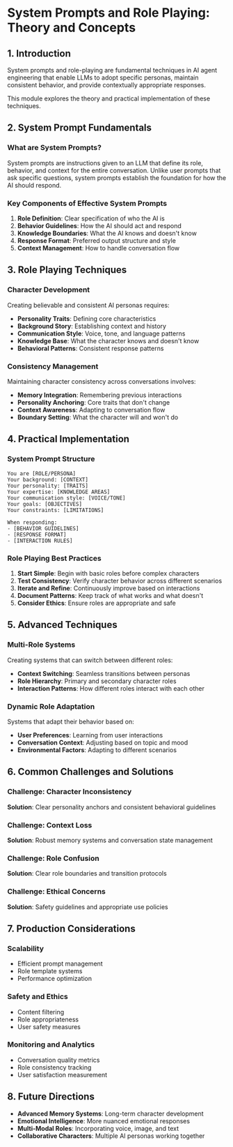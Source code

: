 # System Prompts and Role Playing: Theory and Concepts

## 1. Introduction

System prompts and role-playing are fundamental techniques in AI agent engineering that enable LLMs to adopt specific personas, maintain consistent behavior, and provide contextually appropriate responses.

This module explores the theory and practical implementation of these techniques.

## 2. System Prompt Fundamentals

### What are System Prompts?

System prompts are instructions given to an LLM that define its role, behavior, and context for the entire conversation. Unlike user prompts that ask specific questions, system prompts establish the foundation for how the AI should respond.

### Key Components of Effective System Prompts

1. **Role Definition**: Clear specification of who the AI is
2. **Behavior Guidelines**: How the AI should act and respond
3. **Knowledge Boundaries**: What the AI knows and doesn't know
4. **Response Format**: Preferred output structure and style
5. **Context Management**: How to handle conversation flow

## 3. Role Playing Techniques

### Character Development

Creating believable and consistent AI personas requires:
- **Personality Traits**: Defining core characteristics
- **Background Story**: Establishing context and history
- **Communication Style**: Voice, tone, and language patterns
- **Knowledge Base**: What the character knows and doesn't know
- **Behavioral Patterns**: Consistent response patterns

### Consistency Management

Maintaining character consistency across conversations involves:
- **Memory Integration**: Remembering previous interactions
- **Personality Anchoring**: Core traits that don't change
- **Context Awareness**: Adapting to conversation flow
- **Boundary Setting**: What the character will and won't do

## 4. Practical Implementation

### System Prompt Structure

```
You are [ROLE/PERSONA]
Your background: [CONTEXT]
Your personality: [TRAITS]
Your expertise: [KNOWLEDGE AREAS]
Your communication style: [VOICE/TONE]
Your goals: [OBJECTIVES]
Your constraints: [LIMITATIONS]

When responding:
- [BEHAVIOR GUIDELINES]
- [RESPONSE FORMAT]
- [INTERACTION RULES]
```

### Role Playing Best Practices

1. **Start Simple**: Begin with basic roles before complex characters
2. **Test Consistency**: Verify character behavior across different scenarios
3. **Iterate and Refine**: Continuously improve based on interactions
4. **Document Patterns**: Keep track of what works and what doesn't
5. **Consider Ethics**: Ensure roles are appropriate and safe

## 5. Advanced Techniques

### Multi-Role Systems

Creating systems that can switch between different roles:
- **Context Switching**: Seamless transitions between personas
- **Role Hierarchy**: Primary and secondary character roles
- **Interaction Patterns**: How different roles interact with each other

### Dynamic Role Adaptation

Systems that adapt their behavior based on:
- **User Preferences**: Learning from user interactions
- **Conversation Context**: Adjusting based on topic and mood
- **Environmental Factors**: Adapting to different scenarios

## 6. Common Challenges and Solutions

### Challenge: Character Inconsistency
**Solution**: Clear personality anchors and consistent behavioral guidelines

### Challenge: Context Loss
**Solution**: Robust memory systems and conversation state management

### Challenge: Role Confusion
**Solution**: Clear role boundaries and transition protocols

### Challenge: Ethical Concerns
**Solution**: Safety guidelines and appropriate use policies

## 7. Production Considerations

### Scalability
- Efficient prompt management
- Role template systems
- Performance optimization

### Safety and Ethics
- Content filtering
- Role appropriateness
- User safety measures

### Monitoring and Analytics
- Conversation quality metrics
- Role consistency tracking
- User satisfaction measurement

## 8. Future Directions

- **Advanced Memory Systems**: Long-term character development
- **Emotional Intelligence**: More nuanced emotional responses
- **Multi-Modal Roles**: Incorporating voice, image, and text
- **Collaborative Characters**: Multiple AI personas working together 